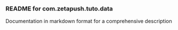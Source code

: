 ### README for com.zetapush.tuto.data

Documentation in markdown format for a comprehensive description